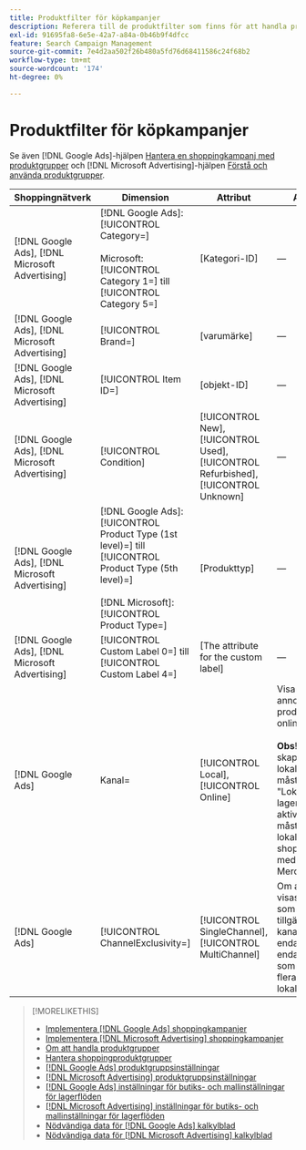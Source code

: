 ```yaml
---
title: Produktfilter för köpkampanjer
description: Referera till de produktfilter som finns för att handla produktgrupper.
exl-id: 91695fa8-6e5e-42a7-a84a-0b46b9f4dfcc
feature: Search Campaign Management
source-git-commit: 7e4d2aa502f26b480a5fd76d68411586c24f68b2
workflow-type: tm+mt
source-wordcount: '174'
ht-degree: 0%

---
```


# Produktfilter för köpkampanjer

Se även [!DNL Google Ads]-hjälpen [Hantera en shoppingkampanj med produktgrupper](https://support.google.com/google-ads/answer/6275317) och [!DNL Microsoft Advertising]-hjälpen [Förstå och använda produktgrupper](https://help.ads.microsoft.com/#apex/bae/en/56782).

| Shoppingnätverk | Dimension | Attribut | Anteckningar |
|----|----|----|----|
| [!DNL Google Ads], [!DNL Microsoft Advertising] | [!DNL Google Ads]: [!UICONTROL Category=]<br><br>Microsoft: [!UICONTROL Category 1=] till [!UICONTROL Category 5=] | \[Kategori-ID\] | — |
| [!DNL Google Ads], [!DNL Microsoft Advertising] | [!UICONTROL Brand=] | \[varumärke\] | — |
| [!DNL Google Ads], [!DNL Microsoft Advertising] | [!UICONTROL Item ID=] | \[objekt-ID\] | — |
| [!DNL Google Ads], [!DNL Microsoft Advertising] | [!UICONTROL Condition] | [!UICONTROL New], [!UICONTROL Used], [!UICONTROL Refurbished], [!UICONTROL Unknown] | — |
| [!DNL Google Ads], [!DNL Microsoft Advertising] | [!DNL Google Ads]: [!UICONTROL Product Type (1st level)=] till [!UICONTROL Product Type (5th level)=]<br><br>[!DNL Microsoft]: [!UICONTROL Product Type=] | \[Produkttyp\] | — |
| [!DNL Google Ads], [!DNL Microsoft Advertising] | [!UICONTROL Custom Label 0=] till [!UICONTROL Custom Label 4=] | \[The attribute for the custom label\] | — |
| [!DNL Google Ads] | Kanal= | [!UICONTROL Local], [!UICONTROL Online] | Visa endast annonser för lokala produkter eller onlineprodukter.<br><br><b>Obs!</b> Om du vill skapa annonser för lokala produkter måste alternativet &quot;Lokala lagerannonser&quot; vara aktiverat och du måste vara med i det lokala shoppingprogrammet med [!DNL Google Merchant Center]. |
| [!DNL Google Ads] | [!UICONTROL ChannelExclusivity=] | [!UICONTROL SingleChannel], [!UICONTROL MultiChannel] | Om annonser ska visas för produkter som bara är tillgängliga för en kanal (antingen endast lokalt eller endast online) eller som är tillgängliga för flera kanaler (både lokalt och online). |

>[!MORELIKETHIS]
>
>* [Implementera [!DNL Google Ads] shoppingkampanjer](/help/search-social-commerce/campaign-management/special-workflows/google-shopping-campaigns.md)
>* [Implementera [!DNL Microsoft Advertising] shoppingkampanjer](/help/search-social-commerce/campaign-management/special-workflows/microsoft-shopping-campaigns.md)
>* [Om att handla produktgrupper](product-group-about.md)
>* [Hantera shoppingproduktgrupper](product-group-manage.md)
>* [[!DNL Google Ads] produktgruppsinställningar](/help/search-social-commerce/campaign-management/campaigns/product-group-settings-google.md)
>* [[!DNL Microsoft Advertising] produktgruppsinställningar](/help/search-social-commerce/campaign-management/campaigns/product-group-settings-microsoft.md)
>* [[!DNL Google Ads] inställningar för butiks- och mallinställningar för lagerflöden](/help/search-social-commerce/campaign-management/inventory-feeds/ad-templates/template-google-shopping.md)
>* [[!DNL Microsoft Advertising] inställningar för butiks- och mallinställningar för lagerflöden](/help/search-social-commerce/campaign-management/inventory-feeds/ad-templates/template-microsoft-shopping.md)
>* [Nödvändiga data för [!DNL Google Ads] kalkylblad](/help/search-social-commerce/campaign-management/bulksheets/bulksheet-data-formats/bulksheet-data-google.md)
>* [Nödvändiga data för [!DNL Microsoft Advertising] kalkylblad](/help/search-social-commerce/campaign-management/bulksheets/bulksheet-data-formats/bulksheet-data-microsoft.md)
